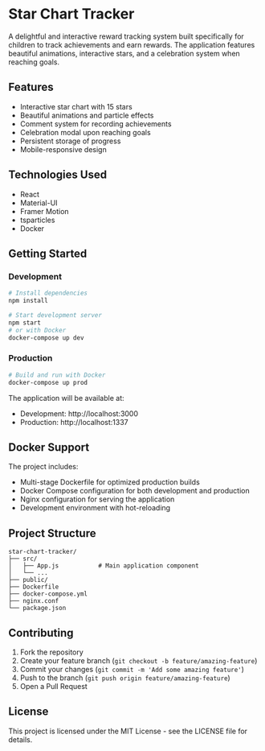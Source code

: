 # Star Chart Tracker

A delightful and interactive reward tracking system built specifically for children to track achievements and earn rewards. The application features beautiful animations, interactive stars, and a celebration system when reaching goals.

## Features

- Interactive star chart with 15 stars
- Beautiful animations and particle effects
- Comment system for recording achievements
- Celebration modal upon reaching goals
- Persistent storage of progress
- Mobile-responsive design

## Technologies Used

- React
- Material-UI
- Framer Motion
- tsparticles
- Docker

## Getting Started

### Development

```bash
# Install dependencies
npm install

# Start development server
npm start
# or with Docker
docker-compose up dev
```

### Production

```bash
# Build and run with Docker
docker-compose up prod
```

The application will be available at:
- Development: http://localhost:3000
- Production: http://localhost:1337

## Docker Support

The project includes:
- Multi-stage Dockerfile for optimized production builds
- Docker Compose configuration for both development and production
- Nginx configuration for serving the application
- Development environment with hot-reloading

## Project Structure

```
star-chart-tracker/
├── src/
│   ├── App.js           # Main application component
│   └── ...
├── public/
├── Dockerfile
├── docker-compose.yml
├── nginx.conf
└── package.json
```

## Contributing

1. Fork the repository
2. Create your feature branch (`git checkout -b feature/amazing-feature`)
3. Commit your changes (`git commit -m 'Add some amazing feature'`)
4. Push to the branch (`git push origin feature/amazing-feature`)
5. Open a Pull Request

## License

This project is licensed under the MIT License - see the LICENSE file for details. 